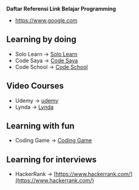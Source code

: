 **Daftar Referensi Link Belajar Programming**


- https://www.google.com 

## Learning by doing 

- Solo Learn -> [Solo Learn](https://www.sololearn.com/)
- Code Saya -> [Code Saya](https://codesaya.com/)
- Code School -> [Code School](https://www.pluralsight.com/codeschool) 

## Video Courses

- Udemy -> [udemy](https://www.udemy.com/) 
- Lynda -> [Lynda](https://www.lynda.com)

## Learning with fun 

- Coding Game -> [Coding Game](https://www.codingame.com/) 

## Learning for interviews 
- HackerRank -> [https://www.hackerrank.com/](https://www.hackerrank.com/) 
